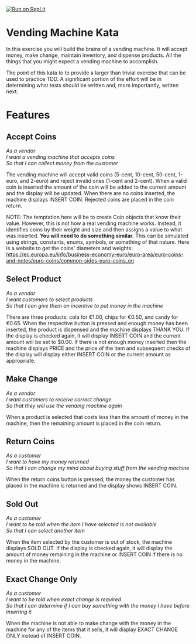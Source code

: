 [![Run on Repl.it](https://repl.it/badge/github/nickdelgrosso/vending-machine-kata-bootstrap)](https://repl.it/github/nickdelgrosso/vending-machine-kata-bootstrap)

Vending Machine Kata
====================

In this exercise you will build the brains of a vending machine.  It will accept money, make change, maintain
inventory, and dispense products.  All the things that you might expect a vending machine to accomplish.

The point of this kata to to provide a larger than trivial exercise that can be used to practice TDD.  A significant
portion of the effort will be in determining what tests should be written and, more importantly, written next.

Features
========

Accept Coins
------------
  
_As a vendor_  
_I want a vending machine that accepts coins_  
_So that I can collect money from the customer_  

The vending machine will accept valid coins (5-cent, 10-cent, 50-cent, 1-euro, and 2-euro) and reject invalid ones (1-cent and 2-cent).  When a
valid coin is inserted the amount of the coin will be added to the current amount and the display will be updated.
When there are no coins inserted, the machine displays INSERT COIN.  Rejected coins are placed in the coin return.

NOTE: The temptation here will be to create Coin objects that know their value.  However, this is not how a real
  vending machine works.  Instead, it identifies coins by their weight and size and then assigns a value to what
  was inserted.  **You will need to do something similar.**  This can be simulated using strings, constants, enums,
  symbols, or something of that nature.  Here is a website to get the coins' diameters and weights: 
  https://ec.europa.eu/info/business-economy-euro/euro-area/euro-coins-and-notes/euro-coins/common-sides-euro-coins_en 

Select Product
--------------

_As a vendor_  
_I want customers to select products_  
_So that I can give them an incentive to put money in the machine_  

There are three products: cola for €1.00, chips for €0.50, and candy for €0.65.  When the respective button is pressed
and enough money has been inserted, the product is dispensed and the machine displays THANK YOU.  If the display is
checked again, it will display INSERT COIN and the current amount will be set to $0.00.  If there is not enough money
inserted then the machine displays PRICE and the price of the item and subsequent checks of the display will display
either INSERT COIN or the current amount as appropriate.

Make Change
-----------

_As a vendor_  
_I want customers to receive correct change_  
_So that they will use the vending machine again_  

When a product is selected that costs less than the amount of money in the machine, then the remaining amount is placed
in the coin return.

Return Coins
------------

_As a customer_  
_I want to have my money returned_  
_So that I can change my mind about buying stuff from the vending machine_  

When the return coins button is pressed, the money the customer has placed in the machine is returned and the display shows
INSERT COIN.

Sold Out
--------

_As a customer_  
_I want to be told when the item I have selected is not available_  
_So that I can select another item_  

When the item selected by the customer is out of stock, the machine displays SOLD OUT.  If the display is checked again,
it will display the amount of money remaining in the machine or INSERT COIN if there is no money in the machine.

Exact Change Only
-----------------

_As a customer_  
_I want to be told when exact change is required_  
_So that I can determine if I can buy something with the money I have before inserting it_  

When the machine is not able to make change with the money in the machine for any of the items that it sells, it will
display EXACT CHANGE ONLY instead of INSERT COIN.

